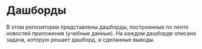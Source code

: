 # Дашборды

В этом репозитории представлены дашборды, построенные по ленте новостей приложения (учебные данные). На каждом дашборде описана задача, которую решает дашборд, и сделанные выводы.
